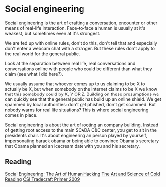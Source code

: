# Social engineering

Social engineering is the art of crafting a conversation, encounter or other means of real-life interaction.
Face-to-face a human is usually at it's weakest, but sometimes even at it's strongest.

We are fed up with online rules, don't do this, don't tell that and especially don't enter a webcam chat with a stranger. 
But these rules don't apply to the real world for the general public.

Look at the separation between real life, real conversations and conversations online with people who could be different than what they claim (see what I did here?).

We usually assume that whoever comes up to us claiming to be X to actually be X, but when somebody on the internet claims to be X we know that this somebody could by X, Y OR Z. Building on these presumptions we can quickly see that the general public has build up an online shield. We get spammed by local authorities: don't get phished, don't get scammed. But nobody warns for real life situations? This is where social engineering comes in place.

Social engineering is about the art of rooting an company building. Instead of getting root access to the main SCADA C&C center, you get to sit in the presidents chair. It's about engineering an person played by yourself, impersonating barack obama or being able to convince Obama's secretary that Obama planned an icecream date with you and his secretary.


## Reading
[Social Engineering: The Art of Human Hacking](https://www.amazon.com/Social-Engineering-Art-Human-Hacking/dp/0470639539)
[The Art and Science of Cold Reading](\\hackers.wiki/socialengineering/The-Art-And-Science-Of-Cold-Reading.pdf)
[CSI Tradecraft Primer 2009](\\hackers.wiki/socialengineering/Tradecraft-Primer-apr09.pdf)
